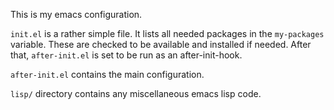 This is my emacs configuration.

`init.el` is a rather simple file. It lists all needed packages in the
`my-packages` variable. These are checked to be available and
installed if needed. After that, `after-init.el` is set to be run as
an after-init-hook.

`after-init.el` contains the main configuration.

`lisp/` directory contains any miscellaneous emacs lisp code.

